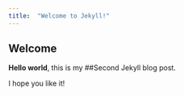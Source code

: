 ```yaml
---
title:  "Welcome to Jekyll!"
---
```


## Welcome

**Hello world**, this is my ##Second Jekyll blog post.

I hope you like it!
